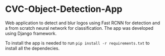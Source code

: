 # CVC-Object-Detection-App

Web application to detect and blur logos using Fast RCNN for detection and a from scratch neural network for classification.
The app was developed using Django framework.

To install the app is needed to run `pip install -r requirements.txt` to install all the dependecies.
